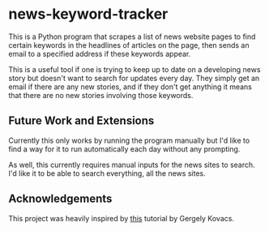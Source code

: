 # news-keyword-tracker

This is a Python program that scrapes a list of news website pages to find certain keywords in the headlines of articles on the page, then sends an email to a specified address if these keywords appear.

This is a useful tool if one is trying to keep up to date on a developing news story but doesn't want to search for updates every day. They simply get an email if there are any new stories, and if they don't get anything it means that there are no new stories involving those keywords.

## Future Work and Extensions

Currently this only works by running the program manually but I'd like to find a way for it to run automatically each day without any prompting.

As well, this currently requires manual inputs for the news sites to search. I'd like it to be able to search everything, all the news sites.

## Acknowledgements

This project was heavily inspired by [this](https://www.codementor.io/gergelykovcs/how-and-why-i-built-a-simple-web-scrapig-script-to-notify-us-about-our-favourite-food-fcrhuhn45) tutorial by Gergely Kovacs.
